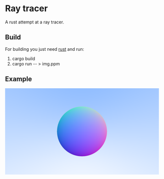 # Ray tracer
A rust attempt at a ray tracer.

## Build
For building you just need [rust](https://rustup.rs/) and run: 
1. cargo build
2. cargo run -- > img.ppm


## Example
![Examples](/images/gradient_result.png "Normal shaded sphere")
